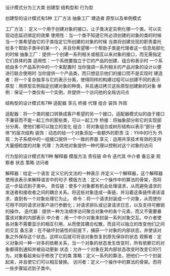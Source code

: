 ﻿设计模式分为三大类 创建型 结构型和 行为型

创建型的设计模式有5种 工厂方法  抽象工厂 建造者 原型以及单例模式

工厂方法： 定义一个用于创建对象的接口，让子类决定实例化哪一个类。可以实现动态延迟绑定的效果
     使用性：当一个类不知道它所必须创建的对象的类的时候  当一个类希望由它的子类指定它所创建的对象的时候 当类将创建兑现的职责委托给多个帮助子类中的某一个，并且你希望哪一个帮助子类是代理者这一信息局部化的时候
抽象工厂：提供一个创建一系列相关或相互以来对象的接口，而无需指定它们具体的类
     适用性：一个系统要独立于它的产品的创建、组合和表示时  一个系统由多个产品系列中的一个来配置时  当你强调一系列相关的产品对象的设计以便进行联合使用时  当你提供一个产品类，而只想显示他们的接口而不是实现时
建造者：将一个复杂独享与它的表示分离，使得同样的构建过程可以创建不同的表示
原型：用原型实例指定创建对象的种类，并且通过拷贝这些原型创建新的对象
单例：保证一个类仅有一个实例，并提供一个访问他的全局访问点

结构型的设计模式有7种  适配器 享元 桥接 代理 组合 装饰 外观

适配器：将一个类的接口转换成客户希望的另一个接口，适配器模式似的由于接口不兼容而不能一起工作的那些类，可以一起工作
桥接：将抽象部分和它的实现部分分离，使他们都可以独立的变化
组合：将对象组合成树形结构以表示“部分-整体”的层次结构
装饰：动态的给一个对象添加一些额外的职责  注：YII中的行为
外观：为子系统中的一组接口提供一个一致的界面
享元：运用共享技术有效的支持大量细粒度的对象
代理：为其他对象提供一种代理以控制对这个对象的访问

行为型的设计模式有11种 解释器 模版方法 责任链 命令 迭代其 中介者 备忘录 观察者 状态 策略 访问者

解释器：给定一个语言 定义它的文法的一种表示 并定义一个解释器，这个解释器使用该表示来解释语言中的句子
模版方法：定义一个操作中的算法的骨架，而将这一步延迟到子类中。
责任链：使多个对象都有机会处理请求，从而避免请求的发送者和接收者之间的耦合关系。将这些对象连成一条链，并沿着这条链传递该请求，直到有一个对象处理它为止。
命令：将一个请求封装成一个对象，从而使你可用不同的请求对客户进行参数化；对请求排队或记录请求日志，以及支持可撤销的操作。
迭代器：提供一种方法顺序访问聚合对象中的各个元素，而又不需要暴露该对象的内部表示
中介者：用一个中介对象来封装一系列对象交互。中介者使各对象不需要显示的相互引用，从而使其耦合松散，而且可以独立的改变他们之间的交互
备忘录：在不破坏封装性的前提下，捕获一个对象的内部状态，并使该对象之外保存这个状态。这样以后就可将该对象恢复到原先保存的状态
观察者：定义对象间一种一对多的依赖关系，当一个对象的状态发生改变时，所有依赖它的对象都得到通知并被自动更新
状态：允许一个对象在其内部状态改变时改变它的行为。对象看起来似乎修改了它的类
策略：定义一系列的算法，把他们一个个封装起来，并且使它们可以相互替换。
访问者：定义一个操作中的算法的骨架。而将一些步骤延迟到子类中。